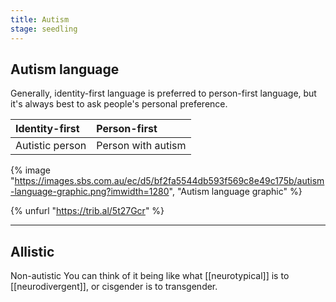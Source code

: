 ```yaml
---
title: Autism
stage: seedling
---
```


## Autism language

Generally, identity-first language is preferred to person-first language, but it's always best to ask people's personal preference.

| Identity-first  | Person-first       |
| :-------------- | :----------------- |
| Autistic person | Person with autism |

{% image "https://images.sbs.com.au/ec/d5/bf2fa5544db593f569c8e49c175b/autism-language-graphic.png?imwidth=1280", "Autism language graphic" %}

{% unfurl "https://trib.al/5t27Gcr" %}

---

## Allistic

Non-autistic
You can think of it being like what [[neurotypical]] is to [[neurodivergent]], or cisgender is to transgender.
